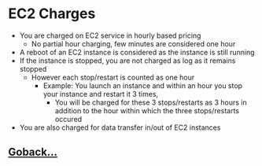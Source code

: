 # EC2 Charges

- You are charged on EC2 service in hourly based pricing
    - No partial hour charging, few minutes are considered one hour
- A reboot of an EC2 instance is considered as the instance is still running
- If the instance is stopped, you are not charged as log as it remains stopped
    - However each stop/restart is counted as one hour
        - Example: You launch an instance and within an hour you stop your instance and restart it 3 times,
            - You will be charged for these 3 stops/restarts as 3 hours in addition to the hour within which the three stops/restarts occured
- You are also charged for data transfer in/out of EC2 instances

## [Goback...](./index.md)